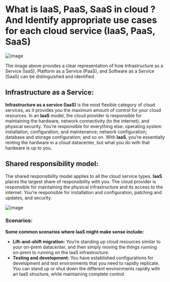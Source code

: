 # What is IaaS, PaaS, SaaS in cloud ? And Identify appropriate use cases for each cloud service (IaaS, PaaS, SaaS)

![image](https://github.com/user-attachments/assets/9a3dc296-fadf-45d4-b427-4da564d47bee)

The image above provides a clear representation of how Infrastructure as a Service (IaaS), Platform as a Service (PaaS), and Software as a Service (SaaS) can be distinguished and identified.

## Infrastructure as a Service:
**Infrastructure as a service (IaaS)** is the most flexible category of cloud services, as it provides you the maximum amount of control for your cloud resources. In an **IaaS** model, the cloud provider is responsible for maintaining the hardware, network connectivity (to the internet), and physical security. You’re responsible for everything else: operating system installation, configuration, and maintenance; network configuration; database and storage configuration; and so on. With **IaaS**, you’re essentially renting the hardware in a cloud datacenter, but what you do with that hardware is up to you.

## Shared responsibility model:
The shared responsibility model applies to all the cloud service types. **IaaS** places the largest share of responsibility with you. The cloud provider is responsible for maintaining the physical infrastructure and its access to the internet. You’re responsible for installation and configuration, patching and updates, and security.


![image](https://github.com/user-attachments/assets/a34aed87-4247-4fd2-9870-6acf1486f1c0)


### Scenarios:

**Some common scenarios where IaaS might make sense include:**

-  **Lift-and-shift migration:** You’re standing up cloud resources similar to your on-prem datacenter, and then simply moving the things running on-prem to running on the IaaS infrastructure.
- **Testing and development:** You have established configurations for development and test environments that you need to rapidly replicate. You can stand up or shut down the different environments rapidly with an IaaS structure, while maintaining complete control.

